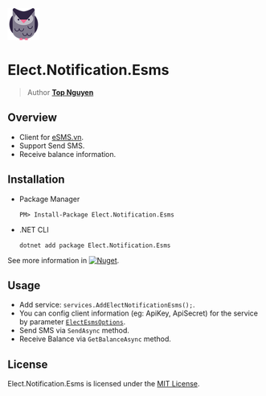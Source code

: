 ﻿![Logo](../../../Logo.png)
# Elect.Notification.Esms
> Author [**Top Nguyen**](http://topnguyen.com)

## Overview
 - Client for [eSMS.vn](http://eSMS.vn).
 - Support Send SMS.
 - Receive balance information.

## Installation
 - Package Manager
    ```
    PM> Install-Package Elect.Notification.Esms
    ```
 - .NET CLI
    ```
    dotnet add package Elect.Notification.Esms
    ```
    
See more information in [![Nuget](https://buildstats.info/nuget/Elect.Notification.Esms)](https://www.nuget.org/packages/Elect.Notification.Esms/).

## Usage
 - Add service: `services.AddElectNotificationEsms();`.
 - You can config client information (eg: ApiKey, ApiSecret) for the service by parameter [`ElectEsmsOptions`](Models/ElectEsmsOptions.cs).
 - Send SMS via `SendAsync` method.
 - Receive Balance via `GetBalanceAsync` method.

## License
Elect.Notification.Esms is licensed under the [MIT License](../../../LICENSE).